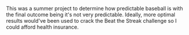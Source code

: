 This was a summer project to determine how predictable baseball is with the final outcome being it's not very predictable.
Ideally, more optimal results would've been used to crack the Beat the Streak challenge so I could afford health insurance.
